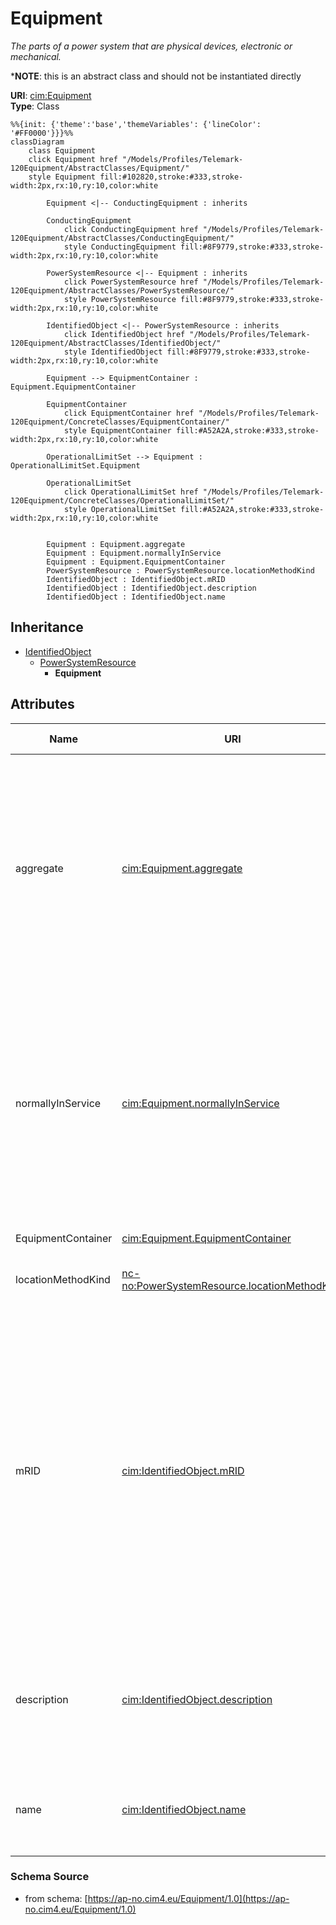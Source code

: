 # Equipment

_The parts of a power system that are physical devices, electronic or mechanical._

*__NOTE__: this is an abstract class and should not be instantiated directly

**URI**: [cim:Equipment](https://cim.ucaiug.io/ns#Equipment)<br />
**Type**: Class

```mermaid
%%{init: {'theme':'base','themeVariables': {'lineColor': '#FF0000'}}}%%
classDiagram
    class Equipment
    click Equipment href "/Models/Profiles/Telemark-120Equipment/AbstractClasses/Equipment/"
    style Equipment fill:#102820,stroke:#333,stroke-width:2px,rx:10,ry:10,color:white

        Equipment <|-- ConductingEquipment : inherits

        ConductingEquipment
            click ConductingEquipment href "/Models/Profiles/Telemark-120Equipment/AbstractClasses/ConductingEquipment/"
            style ConductingEquipment fill:#8F9779,stroke:#333,stroke-width:2px,rx:10,ry:10,color:white
     
        PowerSystemResource <|-- Equipment : inherits
            click PowerSystemResource href "/Models/Profiles/Telemark-120Equipment/AbstractClasses/PowerSystemResource/"
            style PowerSystemResource fill:#8F9779,stroke:#333,stroke-width:2px,rx:10,ry:10,color:white
     
        IdentifiedObject <|-- PowerSystemResource : inherits
            click IdentifiedObject href "/Models/Profiles/Telemark-120Equipment/AbstractClasses/IdentifiedObject/"
            style IdentifiedObject fill:#8F9779,stroke:#333,stroke-width:2px,rx:10,ry:10,color:white

        Equipment --> EquipmentContainer : Equipment.EquipmentContainer

        EquipmentContainer
            click EquipmentContainer href "/Models/Profiles/Telemark-120Equipment/ConcreteClasses/EquipmentContainer/"
            style EquipmentContainer fill:#A52A2A,stroke:#333,stroke-width:2px,rx:10,ry:10,color:white

        OperationalLimitSet --> Equipment : OperationalLimitSet.Equipment

        OperationalLimitSet
            click OperationalLimitSet href "/Models/Profiles/Telemark-120Equipment/ConcreteClasses/OperationalLimitSet/"
            style OperationalLimitSet fill:#A52A2A,stroke:#333,stroke-width:2px,rx:10,ry:10,color:white


        Equipment : Equipment.aggregate
        Equipment : Equipment.normallyInService
        Equipment : Equipment.EquipmentContainer
        PowerSystemResource : PowerSystemResource.locationMethodKind
        IdentifiedObject : IdentifiedObject.mRID
        IdentifiedObject : IdentifiedObject.description
        IdentifiedObject : IdentifiedObject.name
```

## Inheritance
* [IdentifiedObject](IdentifiedObject.md)
    * [PowerSystemResource](PowerSystemResource.md)
        * **Equipment**

## Attributes
| Name | URI | Cardinality and Range | Description | Inheritance |
| ---  | --- | --- | --- | --- |
| aggregate | [cim:Equipment.aggregate](https://cim.ucaiug.io/ns#Equipment.aggregate) | 0..1 boolean | The aggregate attribute is used to indicate that the object is an aggregate of other objects. The aggregate attribute is used to indicate that the object is an aggregate of other objects. The aggregate attribute is used to indicate that the object is an aggregate of other objects. | direct |
| normallyInService | [cim:Equipment.normallyInService](https://cim.ucaiug.io/ns#Equipment.normallyInService) | 0..1 boolean | The normallyInService attribute is used to indicate that the object is normally in service. The normallyInService attribute is used to indicate that the object is normally in service. The normallyInService attribute is used to indicate that the object is normally in service. | direct |
| EquipmentContainer | [cim:Equipment.EquipmentContainer](https://cim.ucaiug.io/ns#Equipment.EquipmentContainer) | 0..1 EquipmentContainer | Container of this equipment. | direct |
| locationMethodKind | [nc-no:PowerSystemResource.locationMethodKind](http://cim4.eu/ns/nc-no#PowerSystemResource.locationMethodKind) | 0..1 LocationMethodKind | Possible methods to derive geographical location. | PowerSystemResource |
| mRID | [cim:IdentifiedObject.mRID](https://cim.ucaiug.io/ns#IdentifiedObject.mRID) | 0..1 string | Master resource identifier issued by a model authority. The mRID is unique within an exchange context. Global uniqueness is easily achieved by using a UUID, as specified in RFC 4122, for the mRID. The use of UUID is strongly recommended.For CIMXML data files in RDF syntax conforming to IEC 61970-552, the mRID is mapped to rdf:ID or rdf:about attributes that identify CIM object elements. | IdentifiedObject |
| description | [cim:IdentifiedObject.description](https://cim.ucaiug.io/ns#IdentifiedObject.description) | 0..1 string | The description is a free human readable text describing or naming the object. It may be non unique and may not correlate to a naming hierarchy. | IdentifiedObject |
| name | [cim:IdentifiedObject.name](https://cim.ucaiug.io/ns#IdentifiedObject.name) | 0..1 string | The name is any free human readable and possibly non unique text naming the object. | IdentifiedObject |

### Schema Source
* from schema: [https://ap-no.cim4.eu/Equipment/1.0](https://ap-no.cim4.eu/Equipment/1.0)
